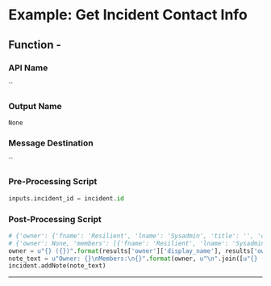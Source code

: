 <!--
    DO NOT MANUALLY EDIT THIS FILE
    THIS FILE IS AUTOMATICALLY GENERATED WITH resilient-circuits codegen
-->

# Example: Get Incident Contact Info

## Function - 

### API Name
``

### Output Name
`None`

### Message Destination
``

### Pre-Processing Script
```python
inputs.incident_id = incident.id
```

### Post-Processing Script
```python
# {'owner': {'fname': 'Resilient', 'lname': 'Sysadmin', 'title': '', 'display_name': 'Resilient Sysadmin', 'email': 'b@a.com', 'phone': '781 838 4848', 'cell': '978 373 2839'}, 'members': []}
# {'owner': None, 'members': [{'fname': 'Resilient', 'lname': 'Sysadmin', 'title': '', 'display_name': 'Resilient Sysadmin', 'email': 'b@a.com', 'phone': '781 838 4848', 'cell': '978 373 2839'}]}
owner = u"{} ({})".format(results['owner']['display_name'], results['owner']['email']) if results['owner'] else 'Unassigned'
note_text = u"Owner: {}\nMembers:\n{}".format(owner, u"\n".join([u"{} ({})".format(member['display_name'], member['email']) for member in results['members']]))
incident.addNote(note_text)
```

---

